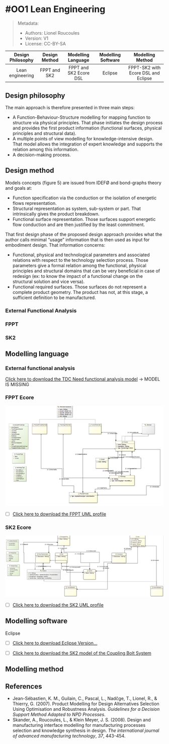 # #OO1 Lean Engineering

> Metadata:
>
> - Authors: Lionel Roucoules
> - Version: V1
> - License: CC-BY-SA

| Design Philosophy | Design  Method |  Modelling  Language   | Modelling  Software |          Modelling  Method          |
| :---------------: | :------------: | :--------------------: | :-----------------: | :---------------------------------: |
| Lean engineering  |  FPPT and SK2  | FPPT and SK2 Ecore DSL |       Eclipse       | FPPT-SK2 with Ecore DSL and Eclipse |

## Design philosophy

The main approach is therefore presented in three main steps:
- A Function-Behaviour-Structure modelling for mapping function to structure via physical principles. That phase initiates the design process and provides the first product information (functional surfaces, physical principles and structural data).
- A multiple points of view modelling for knowledge-intensive design. That model allows the integration of expert knowledge and supports the relation among this information.
- A decision-making process.

## Design method

Models concepts (figure 5) are issued from IDEFØ and bond-graphs theory and goals at:
- Function specification via the conduction or the isolation of energetic flows representation.
- Structural representation as system, sub-system or part. That intrinsically gives the product breakdown.
- Functional surface representation. Those surfaces support energetic flow conduction and are then justified by the least commitment.

That first design phase of the proposed design approach provides what the author calls minimal “usage” information that is then used as input for embodiment design. That information concerns:

- Functional, physical and technological parameters and associated relations with respect to the technology selection process. Those parameters give a formal relation among the functional, physical principles and structural domains that can be very beneficial in case of redesign (ex: to know the impact of a functional change on the structural solution and vice versa).
- Functional required surfaces. Those surfaces do not represent a complete product geometry. The product has not, at this stage, a sufficient definition to be manufactured.

### External Functional Analysis



### FPPT





### SK2





## Modelling language

### External functional analysis

[Click here to download the TDC Need functional analysis model](../Proposals/FPPT-SK2/Sources/) -> MODEL IS MISSING

### FPPT Ecore

![image-20231113165555806](./Images/image-20231113165555806.png)

- [ ] [Click here to download the FPPT UML profile](../Proposals/FPPT-SK2/Sources/FPPT.ecore)

### SK2 Ecore

![image-20231113165544937](./Images/image-20231113165544937.png)



- [ ] [Click here to download the SK2 UML profile](../Proposals/FPPT-SK2/Sources/SK2.ecore)

## Modelling software

Eclipse

- [ ] [Click here to download Eclipse Version...]()



- [ ] [Click here to download the SK2 model of the Coupling Bolt System](../Proposals/FPPT-SK2/Sources/)

## Modelling method



## References

- Jean-Sébastien, K. M., Guilain, C., Pascal, L., Nadčge, T., Lionel, R., & Thierry, G. (2007). Product Modelling for Design Alternatives Selection Using Optimisation and Robustness Analysis. *Guidelines for a Decision Support Method Adapted to NPD Processes*.
- Skander, A., Roucoules, L., & Klein Meyer, J. S. (2008). Design and manufacturing interface modelling for manufacturing processes selection and knowledge synthesis in design. *The international journal of advanced manufacturing technology*, *37*, 443-454.
